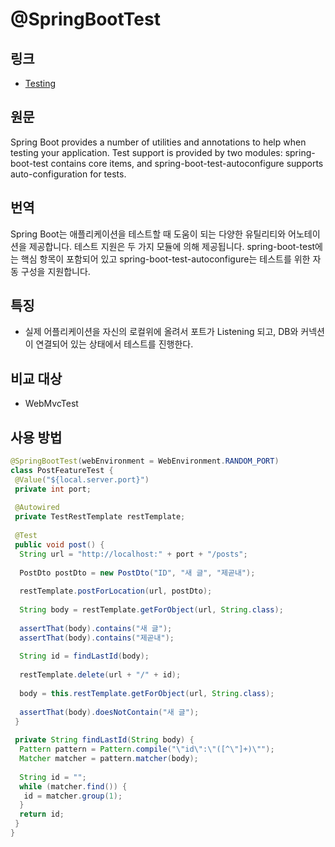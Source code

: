 # @SpringBootTest

## 링크

* [Testing](https://docs.spring.io/spring-framework/docs/current/reference/html/testing.html)

## 원문

Spring Boot provides a number of utilities and annotations to help when testing your application. Test support is provided by two modules: spring-boot-test contains core items, and spring-boot-test-autoconfigure supports auto-configuration for tests.

## 번역

Spring Boot는 애플리케이션을 테스트할 때 도움이 되는 다양한 유틸리티와 어노테이션을 제공합니다. 테스트 지원은 두 가지 모듈에 의해 제공됩니다. spring-boot-test에는 핵심 항목이 포함되어 있고 spring-boot-test-autoconfigure는 테스트를 위한 자동 구성을 지원합니다.

## 특징

* 실제 어플리케이션을 자신의 로컬위에 올려서 포트가 Listening 되고, DB와 커넥션이 연결되어 있는 상태에서 테스트를 진행한다.

## 비교 대상

* WebMvcTest  

## 사용 방법

```java
@SpringBootTest(webEnvironment = WebEnvironment.RANDOM_PORT)
class PostFeatureTest {
 @Value("${local.server.port}")
 private int port;
 
 @Autowired
 private TestRestTemplate restTemplate;
 
 @Test
 public void post() {
  String url = "http://localhost:" + port + "/posts";
  
  PostDto postDto = new PostDto("ID", "새 글", "제곧내");
  
  restTemplate.postForLocation(url, postDto);
  
  String body = restTemplate.getForObject(url, String.class);
  
  assertThat(body).contains("새 글");
  assertThat(body).contains("제곧내");
  
  String id = findLastId(body);
  
  restTemplate.delete(url + "/" + id);
  
  body = this.restTemplate.getForObject(url, String.class);
  
  assertThat(body).doesNotContain("새 글");
 }
 
 private String findLastId(String body) {
  Pattern pattern = Pattern.compile("\"id\":\"([^\"]+)\"");
  Matcher matcher = pattern.matcher(body);
  
  String id = ""; 
  while (matcher.find()) {
   id = matcher.group(1);
  }  
  return id;
 }
}
```
